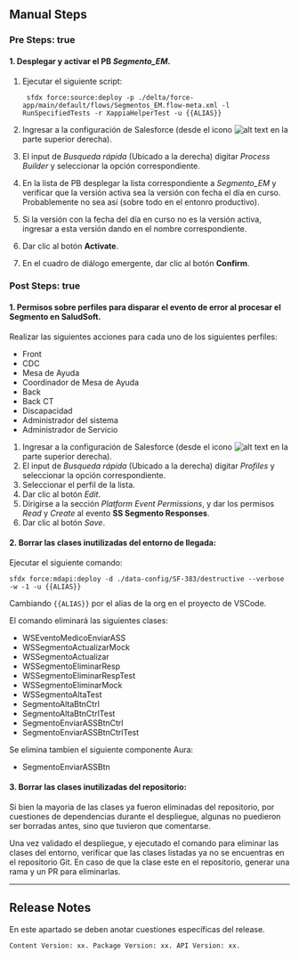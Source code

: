 ## Manual Steps
### Pre Steps: true

#### 1. Desplegar y activar el PB *Segmento_EM*.

1. Ejecutar el siguiente script:

		sfdx force:source:deploy -p ./delta/force-app/main/default/flows/Segmentos_EM.flow-meta.xml -l RunSpecifiedTests -r XappiaHelperTest -u {{ALIAS}}

2. Ingresar a la configuración de Salesforce (desde el icono ![alt text](https://res.cloudinary.com/hy4kyit2a/f_auto,fl_lossy,q_70/learn/modules/starting_force_com/starting_tour/images/es-MX/02e863126fef084a82dc1f96dea047ff_lex_setup_gear.png "Setup") en la parte superior derecha).
3. El input de *Busqueda rápida* (Ubicado a la derecha) digitar *Process Builder* y seleccionar la opción correspondiente.
4. En la lista de PB desplegar la lista correspondiente a *Segmento_EM* y verificar que la versión activa sea la versión con fecha el día en curso. Probablemente no sea así (sobre todo en el entonro productivo).
5. Si la versión con la fecha del día en curso no es la versión activa, ingresar a esta versión dando en el nombre correspondiente.
6. Dar clic al botón **Activate**.
7. En el cuadro de diálogo emergente, dar clic al botón **Confirm**.

### Post Steps: true

#### 1. Permisos sobre perfiles para disparar el evento de error al procesar el Segmento en SaludSoft.

Realizar las siguientes acciones para cada uno de los siguientes perfiles:

* Front
* CDC
* Mesa de Ayuda
* Coordinador de Mesa de Ayuda
* Back
* Back CT
* Discapacidad
* Administrador del sistema
* Administrador de Servicio

1. Ingresar a la configuración de Salesforce (desde el icono ![alt text](https://res.cloudinary.com/hy4kyit2a/f_auto,fl_lossy,q_70/learn/modules/starting_force_com/starting_tour/images/es-MX/02e863126fef084a82dc1f96dea047ff_lex_setup_gear.png "Setup") en la parte superior derecha).
2. El input de *Busqueda rápida* (Ubicado a la derecha) digitar *Profiles* y seleccionar la opción correspondiente.
3. Seleccionar el perfil de la lista.
4. Dar clic al botón *Edit*.
5. Dirigirse a la sección *Platform Event Permissions*, y dar los permisos *Read* y *Create* al evento **SS Segmento Responses**.
6. Dar clic al botón *Save*.


#### 2. Borrar las clases inutilizadas del entorno de llegada:

Ejecutar el siguiente comando:

	sfdx force:mdapi:deploy -d ./data-config/SF-383/destructive --verbose -w -1 -u {{ALIAS}}

Cambiando <code>{{ALIAS}}</code> por el alias de la org en el proyecto de VSCode.

El comando eliminará las siguientes clases:

* WSEventoMedicoEnviarASS
* WSSegmentoActualizarMock
* WSSegmentoActualizar
* WSSegmentoEliminarResp
* WSSegmentoEliminarRespTest
* WSSegmentoEliminarMock
* WSSegmentoAltaTest
* SegmentoAltaBtnCtrl
* SegmentoAltaBtnCtrlTest
* SegmentoEnviarASSBtnCtrl
* SegmentoEnviarASSBtnCtrlTest

Se elimina tambien el siguiente componente Aura:
* SegmentoEnviarASSBtn

#### 3. Borrar las clases inutilizadas del repositorio:

Si bien la mayoria de las clases ya fueron eliminadas del repositorio, por cuestiones de dependencias durante el despliegue, algunas no puedieron ser borradas antes, sino que tuvieron que comentarse.

Una vez validado el despliegue, y ejecutado el comando para eliminar las clases del entorno, verificar que las clases listadas ya no se encuentras en el repositorio Git. En caso de que la clase este en el repositorio, generar una rama y un PR para eliminarlas.

--------

## Release Notes

En este apartado se deben anotar cuestiones específicas del release.

`Content Version: xx.
Package Version: xx.
API Version: xx.`
